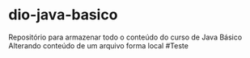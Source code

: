 # dio-java-basico
Repositório para armazenar todo o conteúdo do curso de Java Básico
Alterando conteúdo de um arquivo forma local #Teste